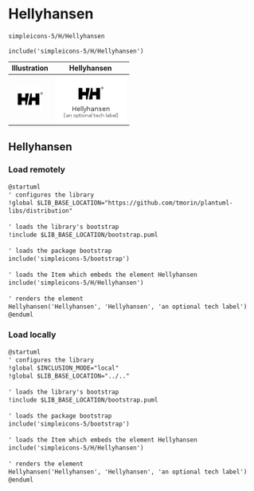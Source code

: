 # Hellyhansen


```text
simpleicons-5/H/Hellyhansen
```

```text
include('simpleicons-5/H/Hellyhansen')
```



| Illustration | Hellyhansen |
| :---: | :---: |
| ![illustration for Illustration](../../simpleicons-5/H/Hellyhansen.png) | ![illustration for Hellyhansen](../../simpleicons-5/H/Hellyhansen.Local.png) |




## Hellyhansen

### Load remotely
```plantuml
@startuml
' configures the library
!global $LIB_BASE_LOCATION="https://github.com/tmorin/plantuml-libs/distribution"

' loads the library's bootstrap
!include $LIB_BASE_LOCATION/bootstrap.puml

' loads the package bootstrap
include('simpleicons-5/bootstrap')

' loads the Item which embeds the element Hellyhansen
include('simpleicons-5/H/Hellyhansen')

' renders the element
Hellyhansen('Hellyhansen', 'Hellyhansen', 'an optional tech label')
@enduml
```

### Load locally
```plantuml
@startuml
' configures the library
!global $INCLUSION_MODE="local"
!global $LIB_BASE_LOCATION="../.."

' loads the library's bootstrap
!include $LIB_BASE_LOCATION/bootstrap.puml

' loads the package bootstrap
include('simpleicons-5/bootstrap')

' loads the Item which embeds the element Hellyhansen
include('simpleicons-5/H/Hellyhansen')

' renders the element
Hellyhansen('Hellyhansen', 'Hellyhansen', 'an optional tech label')
@enduml
```


